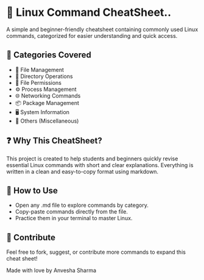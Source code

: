 # 🐧 Linux Command CheatSheet..

A simple and beginner-friendly cheatsheet containing commonly used Linux commands, categorized for easier understanding and quick access.

## 📂 Categories Covered

- 📄 File Management  
- 📁 Directory Operations  
- 🔐 File Permissions  
- ⚙️ Process Management  
- 🌐 Networking Commands  
- 📦 Package Management  
- 🖥️ System Information  
- 🧩 Others (Miscellaneous)

## ❓ Why This CheatSheet?

This project is created to help students and beginners quickly revise essential Linux commands with short and clear explanations. Everything is written in a clean and easy-to-copy format using markdown.

## 🧾 How to Use

- Open any .md file to explore commands by category.  
- Copy-paste commands directly from the file.  
- Practice them in your terminal to master Linux.

## 🤝 Contribute

Feel free to fork, suggest, or contribute more commands to expand this cheat sheet!



Made with love by Anvesha Sharma



























